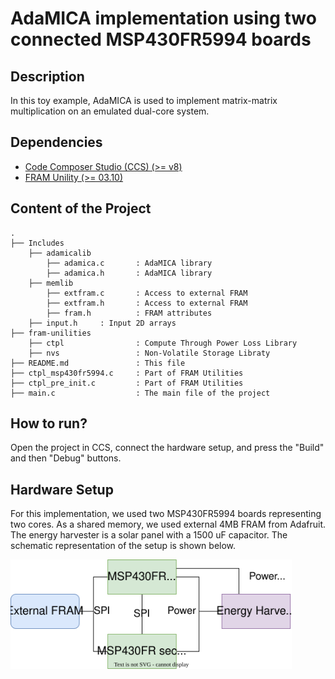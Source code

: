 # AdaMICA implementation using two connected MSP430FR5994 boards

## Description

In this toy example, AdaMICA is used to implement matrix-matrix multiplication on an emulated dual-core system.

## Dependencies

- [Code Composer Studio (CCS) (>= v8)](http://www.ti.com/tool/CCSTUDIO)
- [FRAM Unility (>= 03.10)](https://www.ti.com/tool/MSP-FRAM-UTILITIES) 

## Content of the Project

```
.
├── Includes
    ├── adamicalib
        ├── adamica.c       : AdaMICA library
        ├── adamica.h       : AdaMICA library
    ├── memlib
        ├── extfram.c       : Access to external FRAM
        ├── extfram.h       : Access to external FRAM
        ├── fram.h          : FRAM attributes
	├── input.h	    : Input 2D arrays 
├── fram-unilities
    ├── ctpl                : Compute Through Power Loss Library
    ├── nvs                 : Non-Volatile Storage Libraty
├── README.md               : This file
├── ctpl_msp430fr5994.c     : Part of FRAM Utilities
├── ctpl_pre_init.c         : Part of FRAM Utilities
├── main.c                  : The main file of the project 
```

## How to run?

Open the project in CCS, connect the hardware setup, and press the "Build" and then "Debug" buttons.

## Hardware Setup

For this implementation, we used two MSP430FR5994 boards representing two cores. As a shared memory, we used external 4MB FRAM from Adafruit. The energy harvester is a solar panel with a 1500 uF capacitor. The schematic representation of the setup is shown below.

<img src="../img/hw-setup.svg" width="450">
